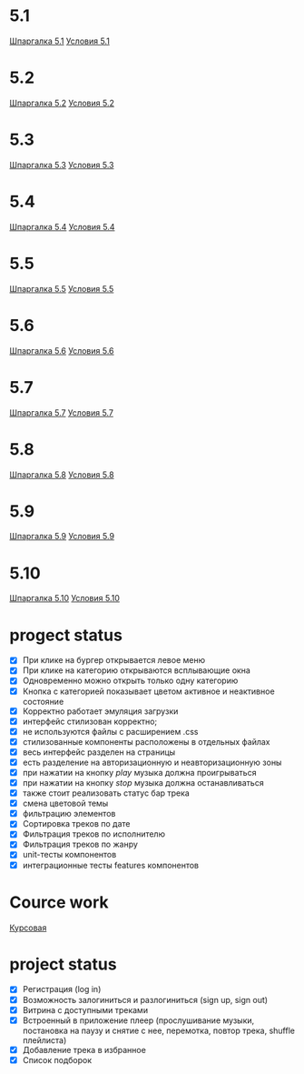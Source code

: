 # 5.1

[Шпаргалка 5.1](https://skyengpublic.notion.site/5-1-React-81233ea0ee0845b0a34c0c56cebec27f)
[Условия 5.1](https://skyengpublic.notion.site/5-1-React-9b0556fc915e4dc89920888413480312)

# 5.2

[Шпаргалка 5.2](https://skyengpublic.notion.site/5-2-JSX-fae08ee85af54624a0518c276cd90eab)
[Условия 5.2](https://skyengpublic.notion.site/5-2-JSX-1de6dbe17d1349fa8b4302469557dc06)

# 5.3

[Шпаргалка 5.3](https://skyengpublic.notion.site/5-3-dd8d004400a44a00a88651ec234a13a2)
[Условия 5.3](https://skyengpublic.notion.site/5-3-4d6e63c4926f416dbdcbc63b058b687d)

# 5.4

[Шпаргалка 5.4](https://skyengpublic.notion.site/5-4-Styled-Components-ea6bfad7020a4bfb8f7b9c1712d96a2a)
[Условия 5.4](https://skyengpublic.notion.site/5-4-Styled-Components-2053c6078ae9402584baa47b273845c9)

# 5.5

[Шпаргалка 5.5](https://skyengpublic.notion.site/5-5-Routing-5fecdfec978342c0974cea79acde4c29)
[Условия 5.5](https://skyengpublic.notion.site/5-5-Routing-d28132de835a412f99d5979ac182fb99)

# 5.6

[Шпаргалка 5.6](https://skyengpublic.notion.site/5-6-React-Refs-90ed79a95f8e41009e2b72c8e3c69013)
[Условия 5.6](https://skyengpublic.notion.site/5-6-React-Refs-484f83543a6b47e29e343844369d01ca)

# 5.7

[Шпаргалка 5.7](https://skyengpublic.notion.site/5-7-Context-9d9df10143a749d8838f0deba41e7acd)
[Условия 5.7](https://skyengpublic.notion.site/5-7-Context-1fb3b91e5e384202ac27e82e5dfdf194)

# 5.8

[Шпаргалка 5.8](https://skyengpublic.notion.site/5-8-Redux-20f49e2c92bb411e8a398e52c4b0ae64)
[Условия 5.8](https://skyengpublic.notion.site/5-8-Redux-55167d86301243b9ba1af3118c4c1751)

# 5.9

[Шпаргалка 5.9](https://skyengpublic.notion.site/5-9-Redux-19c05b77593b44aabe015b1dd4d2a752)
[Условия 5.9](https://skyengpublic.notion.site/5-9-Redux-22ad51cda4af4f1f9786a97a41e50058)

# 5.10

[Шпаргалка 5.10](https://skyengpublic.notion.site/5-10-50b0bea4ecf8415a98fa520fe92c5ca8)
[Условия 5.10](https://skyengpublic.notion.site/5-10-abdf2be8d6ad40c0a9b09925f81b1c54)

# progect status

- [x] При клике на бургер открывается левое меню
- [x] При клике на категорию открываются всплывающие окна
- [x] Одновременно можно открыть только одну категорию
- [x] Кнопка с категорией показывает цветом активное и неактивное состояние
- [x] Корректно работает эмуляция загрузки
- [x] интерфейс стилизован корректно;
- [x] не используются файлы с расширением .css
- [x] стилизованные компоненты расположены в отдельных файлах
- [x] весь интерфейс разделен на страницы
- [x] есть разделение на авторизационную и неавторизационную зоны
- [x] при нажатии на кнопку _play_ музыка должна проигрываться
- [x] при нажатии на кнопку _stop_ музыка должна останавливаться
- [x] также стоит реализовать статус бар трека
- [x] смена цветовой темы
- [x] фильтрацию элементов
- [x] Сортировкa треков по дате
- [x] Фильтрация треков по исполнителю
- [x] Фильтрация треков по жанру
- [x] unit-тесты компонентов
- [x] интеграционные тесты features компонентов

# Cource work

[Курсовая](https://skyengpublic.notion.site/React-ef747ab5a489439184fb38941fb14568)

# project status

- [x] Регистрация (log in)
- [x] Возможность залогиниться и разлогиниться (sign up, sign out)
- [x] Витрина с доступными треками
- [x] Встроенный в приложение плеер (прослушивание музыки, постановка на паузу и снятие с нее, перемотка, повтор трека, shuffle плейлиста)
- [x] Добавление трека в избранное
- [x] Список подборок
